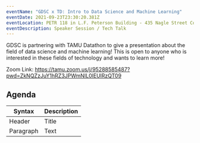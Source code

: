 ```yaml
---
eventName: "GDSC x TD: Intro to Data Science and Machine Learning"
eventDate: 2021-09-23T23:30:20.381Z
eventLocation: PETR 118 in L.F. Peterson Building - 435 Nagle Street College Station, 77840
eventDescription: Speaker Session / Tech Talk
---
```

GDSC is partnering with TAMU Datathon to give a presentation about the field of data science and machine learning! This is open to anyone who is interested in these fields of technology and wants to learn more!

Zoom Link: <https://tamu.zoom.us/j/95288585487?pwd=ZkNQZzJuY1hRZ3JPWmNIL0lEUlRzQT09>

## Agenda

| Syntax    | Description |
| --------- | ----------- |
| Header    | Title       |
| Paragraph | Text        |